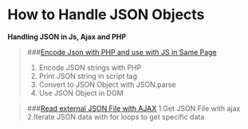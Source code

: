 How to Handle JSON Objects       
==========================      

**Handling JSON in Js, Ajax and PHP**  

  
> ###[Encode Json with PHP and use with JS in Same Page](https://github.com/miguel-velazkez/JSON-Playground/blob/master/encode-and-use/)
> 1. Encode JSON strings with PHP
> 2. Print JSON string in script tag
> 3. Convert to JSON Object with JSON.parse
> 4. Use JSON Object in DOM

>###[Read external JSON File with AJAX](https://github.com/miguel-velazkez/JSON-Playground/tree/master/read-json-file)
>1.Get JSON File with ajax
>2.Iterate JSON data with for loops to get specific data
